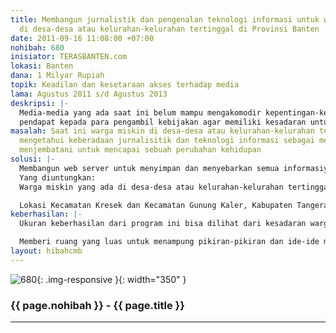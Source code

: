 ```yaml
---
title: Membangun jurnalistik dan pengenalan teknologi informasi untuk warga miskin
  di desa-desa atau kelurahan-kelurahan tertinggal di Provinsi Banten
date: 2011-09-16 11:08:00 +07:00
nohibah: 680
inisiator: TERASBANTEN.com
lokasi: Banten
dana: 1 Milyar Rupiah
topik: Keadilan dan kesetaraan akses terhadap media
lama: Agustus 2011 s/d Agustus 2013
deskripsi: |-
  Media-media yang ada saat ini belum mampu mengakomodir kepentingan-kepentingan masyarakat miskin yang ada di desa-desa atau kelurahan-kelurahan tertinggal. Akibatnya masyarakat miskin dalam perkembangan media masih tetap terpinggirkan. Dengan proyek ini warga miskin tersebut disadarkan betapa pentingnya memahami dan menguasai jurnalistik dan teknologi informasi sebagai media perubahan bagi dirinya dan lingkungannya, sekaligus juga sebagai media kritik atau menyampaikan
  pendapat kepada para pengambil kebijakan agar memiliki kesadaran untuk membangun dan memberdayakan warga miskin
masalah: Saat ini warga miskin di desa-desa atau kelurahan-kelurahan tertinggal belum
  mengetahui keberadaan jurnalisitik dan teknologi informasi sebagai media yang dapat
  menjembatani untuk mencapai sebuah perubahan kehidupan
solusi: |-
  Membangun web server untuk menyimpan dan menyebarkan semua informasiyang ada di desa-desa atau kelurahan-kelurahan tertinggal di Provinsi Banten dalam bentuk web site, cd interktiv, audio video dan lain-lain yg dapat di akses melalui sms, hp, komputer atau perangkat telekomunikasi lainnya
  Yang diuntungkan:
  Warga miskin yang ada di desa-desa atau kelurahan-kelurahan tertinggal, masyarakat umum, dan Pemerintah Provinsi Banten

  Lokasi Kecamatan Kresek dan Kecamatan Gunung Kaler, Kabupaten Tangerang serta Kecamatan Neglasari dan Kecamatan Benda, Kota Tangerang dan lain-lain
keberhasilan: |-
  Ukuran keberhasilan dari program ini bisa dilihat dari kesadaran warga miskin yang ada di desa-desa atau kelurahan-kelurahan tertinggal untuk menuliskan pikiran-pikiran dan ide-idenya bagi kemajuan mereka

  Memberi ruang yang luas untuk menampung pikiran-pikiran dan ide-ide mereka dalam perangkat teknologi seperti web online dan lain-lain
layout: hibahcmb
---
```


![680](/static/img/hibahcmb/680.png){: .img-responsive }{: width="350" }

### {{ page.nohibah }} - {{ page.title }}

---
